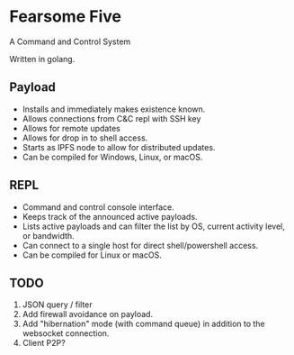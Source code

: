 # Fearsome Five
A Command and Control System

Written in golang.

## Payload

* Installs and immediately makes existence known.
* Allows connections from C&C repl with SSH key
* Allows for remote updates
* Allows for drop in to shell access.
* Starts as IPFS node to allow for distributed updates.
* Can be compiled for Windows, Linux, or macOS.

## REPL

* Command and control console interface.
* Keeps track of the announced active payloads.
* Lists active payloads and can filter the list by OS, current activity level, or bandwidth.
* Can connect to a single host for direct shell/powershell access.
* Can be compiled for Linux or macOS.

## TODO

1. JSON query / filter
2. Add firewall avoidance on payload.
3. Add "hibernation" mode (with command queue) in addition to the websocket connection.
4. Client P2P?